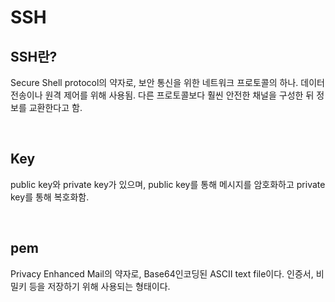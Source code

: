 # SSH

## SSH란?
Secure Shell protocol의 약자로, 보안 통신을 위한 네트워크 프로토콜의 하나. 데이터 전송이나 원격 제어를 위해 사용됨. 다른 프로토콜보다 훨씬 안전한 채널을 구성한 뒤 정보를 교환한다고 함.

<br>

## Key
public key와 private key가 있으며, public key를 통해 메시지를 암호화하고 private key를 통해 복호화함.

<br>

## pem
Privacy Enhanced Mail의 약자로, Base64인코딩된 ASCII text file이다. 인증서, 비밀키 등을 저장하기 위해 사용되는 형태이다.
